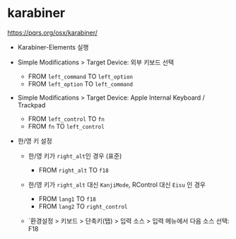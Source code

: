# karabiner

<https://pqrs.org/osx/karabiner/>

- Karabiner-Elements 실행

- Simple Modifications > Target Device: 외부 키보드 선택

  - FROM `left_command` TO `left_option`
  - FROM `left_option` TO `left_command`

- Simple Modifications > Target Device: Apple Internal Keyboard / Trackpad

  - FROM `left_control` TO `fn`
  - FROM `fn` TO `left_control`

- 한/영 키 설정

  - 한/영 키가 `right_alt`인 경우 (표준)

    - FROM `right_alt` TO `f18`

  - 한/영 키가 `right_alt` 대신 `KanjiMode`, RControl 대신 `Eisu` 인 경우

    - FROM `lang1` TO `f18`
    - FROM `lang2` TO `right_control`

  - `환경설정 > 키보드 > 단축키(탭) > 입력 소스 > 입력 메뉴에서 다음 소스 선택: F18
